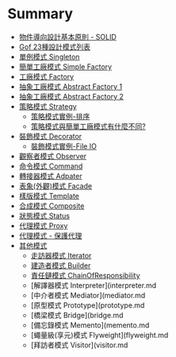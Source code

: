 ﻿# Summary
* [物件導向設計基本原則 - SOLID](oodPrinciple.md)	
* [Gof 23種設計模式列表](gofPatternList.md)
* [單例模式 Singleton](singleton.md)
* [簡單工廠模式 Simple Factory](simpleFactory.md)
* [工廠模式 Factory](factory.md)
* [抽象工廠模式 Abstract Factory 1](abstractFactory1.md)
* [抽象工廠模式 Abstract Factory 2](abstractFactory2.md)
* [策略模式 Strategy](strategy.md) 
	* [策略模式實例-排序](strategySort.md) 
	* [策略模式與簡單工廠模式有什麼不同?](strategySimpleFactory.md) 
* [裝飾模式 Decorator](decorator.md)	
	* [裝飾模式實例-File IO](decoratorFileIO.md)
* [觀察者模式 Observer](observer.md)	
* [命令模式 Command](command.md)	
* [轉接器模式 Adpater](adapter.md)
* [表象(外觀)模式 Facade](facade.md)
* [樣版模式 Template](template.md)  
* [合成模式 Composite](composite.md)  
* [狀態模式 Status](status.md)  
* [代理模式 Proxy](proxy.md)
* [代理模式 - 保護代理](protectProxy.md)
* [其他模式](Others.md)
	* [走訪器模式 Iterator](iterator.md)
	* [建造者模式 Builder](builder.md)
	* [責任鏈模式 ChainOfResponsibility](chainOfResponsibility.md)
	* [解譯器模式 Interpreter](interpreter.md
	* [中介者模式 Mediator](mediator.md
	* [原型模式   Prototype](prototype.md
	* [橋梁模式   Bridge](bridge.md
	* [備忘錄模式 Memento](memento.md
	* [蠅量級(享元)模式 Flyweight](flyweight.md
	* [拜訪者模式 Visitor](visitor.md